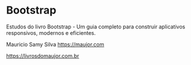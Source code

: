 # Bootstrap
Estudos do livro Bootstrap - Um guia completo para construir aplicativos responsivos, modernos e eficientes.

Mauricio Samy Silva
https://maujor.com

https://livrosdomaujor.com.br


